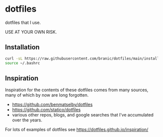 # dotfiles

dotfiles that I use.

USE AT YOUR OWN RISK.

## Installation

```bash
curl -sL https://raw.githubusercontent.com/branic/dotfiles/main/install.sh | bash
source ~/.bashrc
```

## Inspiration

Inspiration for the contents of these dotfiles comes from many sources, many of which by now are long forgotten.

- <https://github.com/benmatselby/dotfiles>
- <https://github.com/statico/dotfiles>
- various other repos, blogs, and google searches that I've accumulated over the years.

For lots of examples of dotfiles see <https://dotfiles.github.io/inspiration/>
